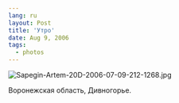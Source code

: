 ```yaml
---
lang: ru
layout: Post
title: 'Утро'
date: Aug 9, 2006
tags:
  - photos
---
```


![Sapegin-Artem-20D-2006-07-09-212-1268.jpg](photo://752)

Воронежская область, Дивногорье.
